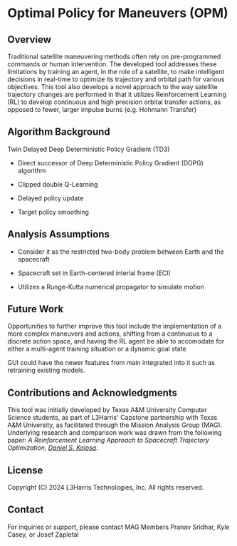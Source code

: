 # Optimal Policy for Maneuvers (OPM)

## Overview
Traditional satellite maneuvering methods often rely on pre-programmed commands or human intervention. The developed tool addresses these limitations by training an agent, in the role of a satellite, to make intelligent decisions in real-time to optimize its trajectory and orbital path for various objectives. This tool also develops a novel approach to the way satellite trajectory changes are performed in that it utilizes Reinforcement Learning (RL) to develop continuous and high precision orbital transfer actions, as opposed to fewer, larger impulse burns (e.g. Hohmann Transfer)

## Algorithm Background
Twin Delayed Deep Deterministic Policy Gradient (TD3)

- Direct successor of Deep Deterministic Policy Gradient (DDPG) algorithm

- Clipped double Q-Learning

- Delayed policy update

- Target policy smoothing

## Analysis Assumptions
- Consider it as the restricted two-body problem between Earth and the spacecraft

- Spacecraft set in Earth-centered interial frame (ECI)

- Utilizes a Runge-Kutta numerical propagator to simulate motion

## Future Work

Opportunities to further improve this tool include the implementation of a more complex maneuvers and actions, shifting from a continuous to a discrete action space, and having the RL agent be able to accomodate for either a multi-agent training situation or a dynamic goal state

GUI could have the newer features from main integrated into it such as retraining existing models. 

## Contributions and Acknowledgments

This tool was initially developed by Texas A&M University Computer Science students, as part of L3Harris' Capstone partnership with Texas A&M University, as facilitated through the Mission Analysis Group (MAG). Underlying research and comparison work was drawn from the following paper: *A Reinforcement Learning Approach to Spacecraft Trajectory Optimization, [Daniel S. Kolosa](https://github.com/dkolosa/Satmind).*

## License

Copyright (C) 2024 L3Harris Technologies, Inc.  All rights reserved.

## Contact

For inquiries or support, please contact MAG Members Pranav Sridhar, Kyle Casey, or Josef Zapletal
